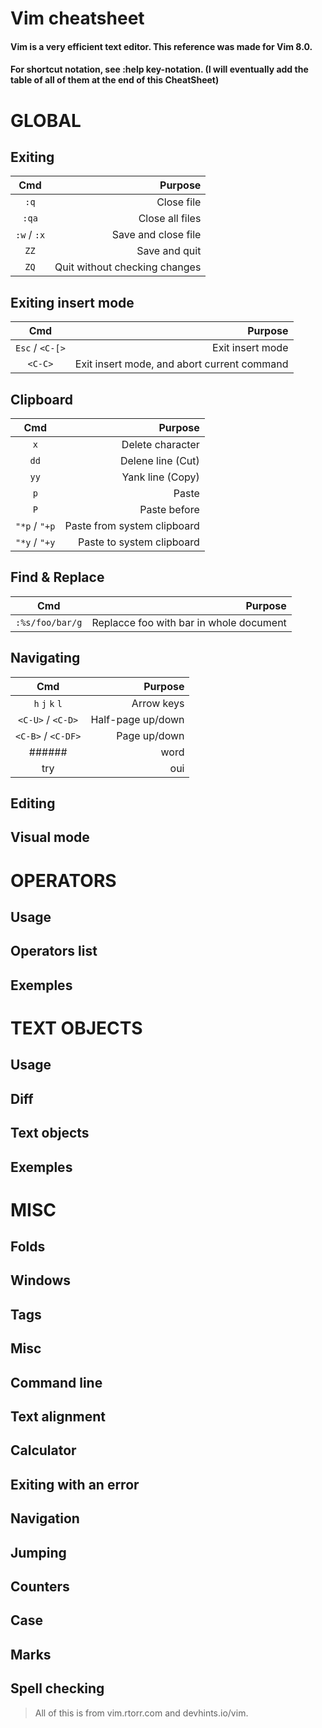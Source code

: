 # Vim cheatsheet
#### Vim is a very efficient text editor. This reference was made for Vim 8.0.
#### For shortcut notation, see :help key-notation. (I will eventually add the table of all of them at the end of this CheatSheet)

#	GLOBAL

##	Exiting
|	Cmd		|	Purpose	|
|	:----:	|	----:	|
|`:q`		|Close file	|
|`:qa`		|Close all files	|
|`:w` / `:x`|Save and close file	|
|`ZZ`		|Save and quit	|
|`ZQ`		|Quit without checking changes	|

##	Exiting insert mode
|	Cmd		|	Purpose	|
|	:----:	|	----:	|
|`Esc` / `<C-[>`	|Exit insert mode	|
|`<C-C>`	|Exit insert mode, and abort current command	|

##	Clipboard
|	Cmd		|	Purpose	|
|	:----:	|	----:	|
|`x`	|Delete character	|
|`dd`	|Delene line (Cut)	|
|`yy`	|Yank line (Copy)	|
|`p`	|Paste	|
|`P`	|Paste before	|
|`"*p` / `"+p`	|Paste from system clipboard	|
|`"*y` / `"+y`	|Paste to system clipboard	|

##	Find & Replace
|	Cmd		|	Purpose	|
|	:----:	|	----:	|
|`:%s/foo/bar/g`|Replacce foo with bar in whole document	|

##	Navigating
|	Cmd		|	Purpose	|
|	:----:	|	----:	|
|`h` `j` `k` `l`|Arrow keys	|
|`<C-U>` / `<C-D>`	|Half-page up/down	|
|`<C-B>` / `<C-DF>`	|Page up/down	|
###### |word|
|try|oui|

##	Editing

##	Visual mode


#	OPERATORS

##	Usage

##	Operators list

##	Exemples


#	TEXT OBJECTS

##	Usage

##	Diff

##	Text objects

##	Exemples


#	MISC

##	Folds

##	Windows

##	Tags

##	Misc

##	Command line

##	Text alignment

##	Calculator

##	Exiting with an error

##	Navigation

##	Jumping

##	Counters

##	Case

##	Marks

##	Spell checking

>	All of this is from vim.rtorr.com and devhints.io/vim.
